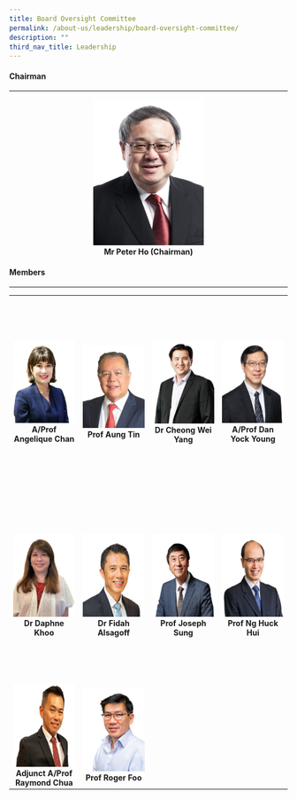 ```yaml
---
title: Board Oversight Committee
permalink: /about-us/leadership/board-oversight-committee/
description: ""
third_nav_title: Leadership
---
```

<div align="left">
	<h4>Chairman</h4>
</div>

--- 

<div align="center">
	<a href="/bio/mr-peter-ho/">
		<img style="width:200px" src="/images/Bio/Board%20Oversight%20Committee/mr-peter-ho-chairman.jpg">
	</a>
</div>
<div align="center">
	<b>Mr Peter Ho (Chairman)</b>
</div>

<div align="left">
	<h4>Members</h4>
</div>

---

<table>
	<tbody>
		<tr height="350">
			<td width="25%">
				<a href="/leaders/prof-chong-yap-seng/">
						<img src="/images/Bio/Board%20Oversight%20Committee/a-prof-angelique-chan.jpg">
				</a>
				<div align="center"><b>A/Prof Angelique Chan</b></div>
			</td>
			<td width="25%">
				<a href="/leaders/prof-barry-halliwell/">
					<img src="/images/Bio/Board%20Oversight%20Committee/prof-aung-tin.jpg">
				</a>
				<div align="center"><b>Prof Aung Tin</b></div>
			</td>
			<td width="25%">
				<a href="/leaders/dr-vincent-ho/">
					<img src="/images/Bio/Board%20Oversight%20Committee/ds-cheong-wei-yang-1.jpg">
				</a>
				<div align="center"><b>Dr Cheong
Wei Yang</b></div>
			</td>
			<td width="25%">
				<a href="/leaders/prof-william-hwang/">
					<img src="/images/Bio/Board%20Oversight%20Committee/aprof-dan-young-nusmed.jpg">
				</a>
				<div align="center"><b>A/Prof Dan Yock Young</b></div>
			</td>
		</tr>
		<tr height="350"> <!-- Row 2 -->
			<td width="25%">
				<a href="/leaders/prof-ng-huck-hui/">
					<img src="/images/Bio/Board%20Oversight%20Committee/dr-daphne-khoo-2.jpg">
				</a>
				<div align="center"><b>Dr Daphne Khoo</b></div>
			</td>
			<td width="25%">
				<a href="/leaders/ms-elaine-teo/">
					<img src="/images/Bio/Board%20Oversight%20Committee/dr-fidah-alsagoff-photo2.png">
				</a>
				<div align="center"><b>Dr Fidah Alsagoff</b></div>
			</td>
			<td width="25%">
				<a href="/leaders/prof-ashok-venkitaraman/">
					<img src="/images/Bio/Board%20Oversight%20Committee/prof-joseph-j-y-sung-1.jpg">
				</a>
				<div align="center"><b>Prof Joseph Sung</b></div>
			</td>
			<td width="25%">
				<a href="/leaders/prof-ashok-venkitaraman/">
					<img src="/images/Bio/Board%20Oversight%20Committee/prof-ng-huck-hui.jpg">
				</a>
				<div align="center"><b>Prof Ng Huck Hui</b></div>
			</td>
		</tr>
		<tr>
			<td width="25%">
				<a href="/leaders/prof-ng-huck-hui/">
					<img src="/images/Bio/Board%20Oversight%20Committee/a-prof-dr-raymond-chua-photo2.jpg">
				</a>
				<div align="center"><b>Adjunct A/Prof Raymond Chua</b></div>
			</td>
			<td width="25%">
				<a href="/leaders/ms-elaine-teo/">
					<img src="/images/Bio/Board%20Oversight%20Committee/prof-roger-foo.jpg">
				</a>
				<div align="center"><b>Prof Roger Foo</b></div>
			</td>
	</tr></tbody>
</table>